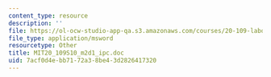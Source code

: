 ```yaml
---
content_type: resource
description: ''
file: https://ol-ocw-studio-app-qa.s3.amazonaws.com/courses/20-109-laboratory-fundamentals-in-biological-engineering-spring-2010/7acf0d4ebb7172a38be43d2826417320_MIT20_109S10_m2d1_ipc.doc
file_type: application/msword
resourcetype: Other
title: MIT20_109S10_m2d1_ipc.doc
uid: 7acf0d4e-bb71-72a3-8be4-3d2826417320
---
```

